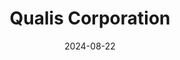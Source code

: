 ---  
layout: startup_page  
title: "Qualis Corporation"  
id: "qualiscorp.com"  
permalink: "/qualiscorporationqualiscorp.com08222024/"  
website: "https://www.qualis-corp.com/"  
funding_round: "Strategic Investment"  
funding_amount: ""  
investors: "Bluestone Investment Partners"  
about: "Qualis Corporation provides advanced modeling, simulation, and testing services for next-generation missile defense and satellite communication systems. Their expertise in RF waveforms enables resilient communications in challenging environments. The company serves major US government customers including the US Army, Air Force, Space Force, and NASA."  
markets: "Aerospace, Defense, Satellite Communications, Missile Defense"  
hq: "Huntsville, Alabama, United States"  
founded_year: "1993"  
linkedin: "https://www.linkedin.com/company/qualis-llc"  
twitter: ""  
instagram: ""  
facebook: ""  
crunchbase: ""  
pitchbook: ""  

date_display: "22-Aug-2024"  
date: "2024-08-22"

# SEO Optimization  
meta_title: "Qualis Corporation - Strategic Investment"  
meta_description: "Qualis Corporation, Qualis Corporation provides advanced modeling, simulation, and testing services for next-generation missile defense and satellite communication system..."  
meta_keywords: "Qualis Corporation, Aerospace, Defense, Satellite Communications, Missile Defense, Strategic Investment funding"  
canonical_url: "https://startup.projectstartups.com/qualiscorporationqualiscorp.com08222024/"  
---